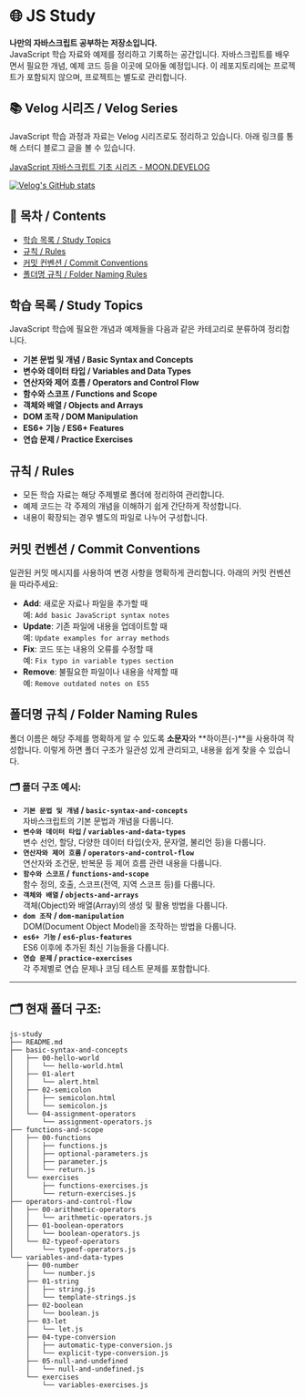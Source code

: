 # 🌐 JS Study

**나만의 자바스크립트 공부하는 저장소입니다.**  
JavaScript 학습 자료와 예제를 정리하고 기록하는 공간입니다. 자바스크립트를 배우면서 필요한 개념, 예제 코드 등을 이곳에 모아둘 예정입니다. 이 레포지토리에는 프로젝트가 포함되지 않으며, 프로젝트는 별도로 관리합니다.

## 📚 Velog 시리즈 / Velog Series

JavaScript 학습 과정과 자료는 Velog 시리즈로도 정리하고 있습니다. 아래 링크를 통해 스터디 블로그 글을 볼 수 있습니다.

[JavaScript 자바스크립트 기초 시리즈 - MOON.DEVELOG](https://velog.io/@moon_dev/series/JavaScript-자바스크립트)

[![Velog's GitHub stats](https://velog-readme-stats.vercel.app/api?name=moon_dev)](https://velog-readme-stats.vercel.app/api/redirect?name=moon_dev)

## 📖 목차 / Contents

- [학습 목록 / Study Topics](#학습-목록--study-topics)
- [규칙 / Rules](#규칙--rules)
- [커밋 컨벤션 / Commit Conventions](#커밋-컨벤션--commit-conventions)
- [폴더명 규칙 / Folder Naming Rules](#폴더명-규칙--folder-naming-rules)

## 학습 목록 / Study Topics

JavaScript 학습에 필요한 개념과 예제들을 다음과 같은 카테고리로 분류하여 정리합니다.

- **기본 문법 및 개념 / Basic Syntax and Concepts**
- **변수와 데이터 타입 / Variables and Data Types**
- **연산자와 제어 흐름 / Operators and Control Flow**
- **함수와 스코프 / Functions and Scope**
- **객체와 배열 / Objects and Arrays**
- **DOM 조작 / DOM Manipulation**
- **ES6+ 기능 / ES6+ Features**
- **연습 문제 / Practice Exercises**

## 규칙 / Rules

- 모든 학습 자료는 해당 주제별로 폴더에 정리하여 관리합니다.
- 예제 코드는 각 주제의 개념을 이해하기 쉽게 간단하게 작성합니다.
- 내용이 확장되는 경우 별도의 파일로 나누어 구성합니다.

## 커밋 컨벤션 / Commit Conventions

일관된 커밋 메시지를 사용하여 변경 사항을 명확하게 관리합니다. 아래의 커밋 컨벤션을 따라주세요:

- **Add**: 새로운 자료나 파일을 추가할 때  
  예: `Add basic JavaScript syntax notes`
- **Update**: 기존 파일에 내용을 업데이트할 때  
  예: `Update examples for array methods`
- **Fix**: 코드 또는 내용의 오류를 수정할 때  
  예: `Fix typo in variable types section`
- **Remove**: 불필요한 파일이나 내용을 삭제할 때  
  예: `Remove outdated notes on ES5`

## 폴더명 규칙 / Folder Naming Rules

폴더 이름은 해당 주제를 명확하게 알 수 있도록 **소문자**와 **하이픈(-)**을 사용하여 작성합니다. 이렇게 하면 폴더 구조가 일관성 있게 관리되고, 내용을 쉽게 찾을 수 있습니다.

### 🗂️ 폴더 구조 예시:

- **`기본 문법 및 개념` / `basic-syntax-and-concepts`**  
  자바스크립트의 기본 문법과 개념을 다룹니다.
- **`변수와 데이터 타입` / `variables-and-data-types`**  
  변수 선언, 할당, 다양한 데이터 타입(숫자, 문자열, 불리언 등)을 다룹니다.
- **`연산자와 제어 흐름` / `operators-and-control-flow`**  
  연산자와 조건문, 반복문 등 제어 흐름 관련 내용을 다룹니다.
- **`함수와 스코프` / `functions-and-scope`**  
  함수 정의, 호출, 스코프(전역, 지역 스코프 등)를 다룹니다.
- **`객체와 배열` / `objects-and-arrays`**  
  객체(Object)와 배열(Array)의 생성 및 활용 방법을 다룹니다.
- **`dom 조작` / `dom-manipulation`**  
  DOM(Document Object Model)을 조작하는 방법을 다룹니다.
- **`es6+ 기능` / `es6-plus-features`**  
  ES6 이후에 추가된 최신 기능들을 다룹니다.
- **`연습 문제` / `practice-exercises`**  
  각 주제별로 연습 문제나 코딩 테스트 문제를 포함합니다.

---

## 🗂️ 현재 폴더 구조:

```plaintext
js-study
├── README.md
├── basic-syntax-and-concepts
│   ├── 00-hello-world
│   │   └── hello-world.html
│   ├── 01-alert
│   │   └── alert.html
│   ├── 02-semicolon
│   │   ├── semicolon.html
│   │   └── semicolon.js
│   └── 04-assignment-operators
│       └── assignment-operators.js
├── functions-and-scope
│   ├── 00-functions
│   │   ├── functions.js
│   │   ├── optional-parameters.js
│   │   ├── parameter.js
│   │   └── return.js
│   └── exercises
│       ├── functions-exercises.js
│       └── return-exercises.js
├── operators-and-control-flow
│   ├── 00-arithmetic-operators
│   │   └── arithmetic-operators.js
│   ├── 01-boolean-operators
│   │   └── boolean-operators.js
│   └── 02-typeof-operators
│       └── typeof-operators.js
└── variables-and-data-types
    ├── 00-number
    │   └── number.js
    ├── 01-string
    │   ├── string.js
    │   └── template-strings.js
    ├── 02-boolean
    │   └── boolean.js
    ├── 03-let
    │   └── let.js
    ├── 04-type-conversion
    │   ├── automatic-type-conversion.js
    │   └── explicit-type-conversion.js
    ├── 05-null-and-undefined
    │   └── null-and-undefined.js
    └── exercises
        └── variables-exercises.js
```
